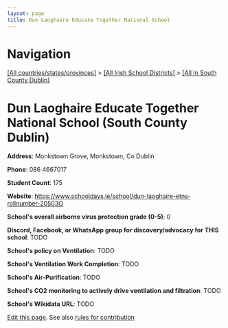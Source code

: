 ```yaml
---
layout: page
title: Dun Laoghaire Educate Together National School
---
```

# Navigation

[[All countries/states/provinces]](../../..) > [[All Irish School Districts]](../..) > [[All In South County Dublin]](..)

# Dun Laoghaire Educate Together National School (South County Dublin)

**Address**: Monkstown Grove, Monkstown, Co Dublin

**Phone**: 086 4667017

**Student Count**: 175

**Website**: <https://www.schooldays.ie/school/dun-laoghaire-etns-rollnumber-20503O>

**School's overall airborne virus protection grade (0-5)**: 0

**Discord, Facebook, or WhatsApp group for discovery/advocacy for THIS school**: TODO

**School's policy on Ventilation**: TODO

**School's Ventilation Work Completion**: TODO

**School's Air-Purification**: TODO

**School's CO2 monitoring to actively drive ventilation and filtration**: TODO

**School's Wikidata URL**: TODO


[Edit this page](https://github.com/ventilate-schools/Ireland/edit/main/./Dublin_South_County_Dublin/Dun_Laoghaire_Educate_Together_National_School.md). See also [rules for contribution](../../../contribution-rules/)